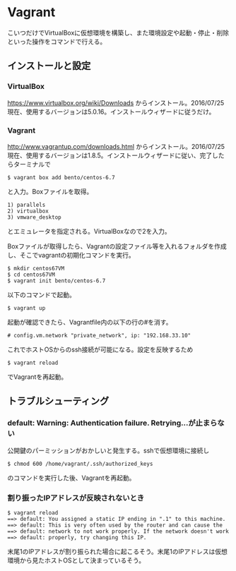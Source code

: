 # Vagrant

こいつだけでVirtualBoxに仮想環境を構築し、また環境設定や起動・停止・削除といった操作をコマンドで行える。

## インストールと設定

### VirtualBox
 https://www.virtualbox.org/wiki/Downloads からインストール。2016/07/25現在、使用するバージョンは5.0.16。インストールウィザードに従うだけ。

### Vagrant
http://www.vagrantup.com/downloads.html からインストール。2016/07/25現在、使用するバージョンは1.8.5。インストールウィザードに従い、完了したらターミナルで
```
$ vagrant box add bento/centos-6.7
```
と入力。Boxファイルを取得。
```
1) parallels
2) virtualbox
3) vmware_desktop
```
とエミュレータを指定される。VirtualBoxなので2を入力。

Boxファイルが取得したら、Vagrantの設定ファイル等を入れるフォルダを作成し、そこでvagrantの初期化コマンドを実行。
```
$ mkdir centos67VM
$ cd centos67VM
$ vagrant init bento/centos-6.7
```
以下のコマンドで起動。
```
$ vagrant up
```

起動が確認できたら、Vagrantfile内の以下の行の#を消す。
```
# config.vm.network "private_network", ip: "192.168.33.10"
```
これでホストOSからのssh接続が可能になる。設定を反映するため
```
$ vagrant reload
```
でVagrantを再起動。

## トラブルシューティング

### default: Warning: Authentication failure. Retrying...が止まらない

公開鍵のパーミッションがおかしいと発生する。sshで仮想環境に接続し
```
$ chmod 600 /home/vagrant/.ssh/authorized_keys
```
のコマンドを実行した後、Vagrantを再起動。

### 割り振ったIPアドレスが反映されないとき

```
$ vagrant reload
==> default: You assigned a static IP ending in ".1" to this machine.
==> default: This is very often used by the router and can cause the
==> default: network to not work properly. If the network doesn't work
==> default: properly, try changing this IP.
```
末尾1のIPアドレスが割り振られた場合に起こるそう。末尾1のIPアドレスは仮想環境から見たホストOSとして決まっているそう。
